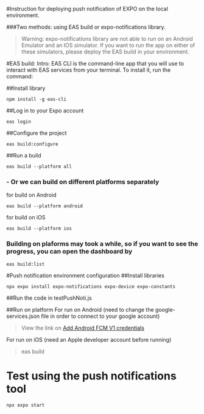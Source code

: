 #Instruction for deploying push notification of EXPO on the local environment. 

###Two methods: using EAS build or expo-notifications library.

>Warning: expo-notifications library are not able to run on an Android Emulator and an IOS simulator. 
If you want to run the app on either of these simulators, please deploy the EAS build in your environment.  

#EAS build: 
Intro: EAS CLI is the command-line app that you will use to interact with EAS services from your terminal. To install it, run the command:

##Install library
```
npm install -g eas-cli
```
##Log in to your Expo account
```
eas login
```
##Configure the project
```
eas build:configure
```
##Run a build
```
eas build --platform all
```
### - Or we can build on different platforms separately
for build on Android
```
eas build --platform android
```
for build on iOS 
```
eas build --platform ios
```
### Building on plaforms may took a while, so if you want to see the progress, you can open the dashboard by
```
eas build:list
```

#Push notification environment configuration
##Install libraries
```
npx expo install expo-notifications expo-device expo-constants
```
##Run the code in testPushNoti.js


##Run on platform
For run on Android (need to change the google-services.json file in order to connect to your google account)
> View the link on [Add Android FCM V1 credentials](https://docs.expo.dev/push-notifications/fcm-credentials)

For run on iOS (need an Apple developer account before running)
> eas build

# Test using the push notifications tool
```
npx expo start
```